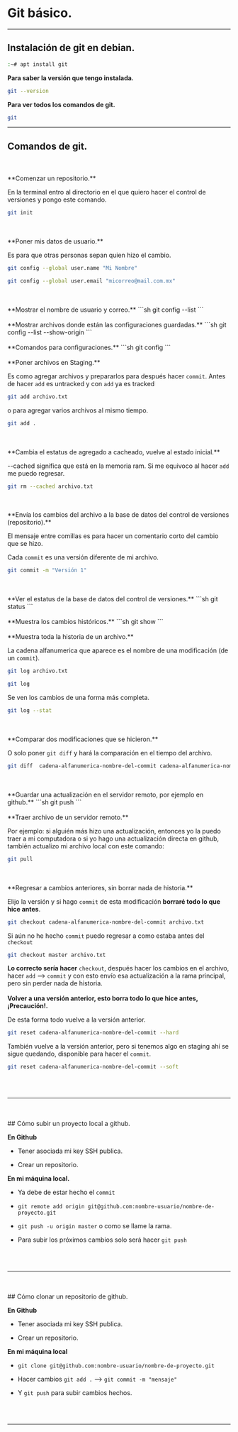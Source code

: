 # Git básico.

---

## Instalación de git en debian.
```sh
:~# apt install git
```

**Para saber la versión que tengo instalada.**
```sh
git --version
```

**Para ver todos los comandos de git.**
```sh
git
```

---

## Comandos de git. 
<br/>
<br/>
**Comenzar un repositorio.**  

En la terminal entro al directorio en el que quiero hacer el control de versiones y pongo este comando.
```sh
git init
```
<br/>
<br/>
**Poner mis datos de usuario.**

Es para que otras personas sepan quien hizo el cambio.
```sh
git config --global user.name "Mi Nombre"
```
```sh
git config --global user.email "micorreo@mail.com.mx"
```    
<br/>
<br/>
**Mostrar el nombre de usuario y correo.**
```sh
git config --list
```    
<br/>
<br/>
**Mostrar archivos donde están las configuraciones guardadas.**
```sh
git config --list --show-origin
```
<br/>
<br/>
**Comandos para configuraciones.**
```sh
git config
```
<br/>
<br/>
**Poner archivos en Staging.** 

Es como agregar archivos y prepararlos para después hacer `commit`.
Antes de hacer `add` es untracked y con `add` ya es tracked
```sh
git add archivo.txt
```
o para agregar varios archivos al mismo tiempo.
```sh
git add .
```
<br/>
<br/>
**Cambia el estatus de agregado a cacheado, vuelve al estado inicial.**

--cached significa que está en la memoria ram. Si me equivoco al hacer `add` me puedo regresar.
```sh
git rm --cached archivo.txt
```
<br/>
<br/>
**Envía los cambios del archivo a la base de datos del control de versiones (repositorio).**

El mensaje entre comillas es para hacer un comentario corto del cambio que se hizo.

Cada `commit` es una versión diferente de mi archivo.
```sh
git commit -m "Versión 1"
```
<br/>
<br/>
**Ver el estatus de la base de datos del control de versiones.**
```sh
git status
```
<br/>
<br/>
**Muestra los cambios históricos.**
```sh
git show
```
<br/>
<br/>
**Muestra toda la historia de un archivo.**

La cadena alfanumerica que aparece es el nombre de una modificación (de un `commit`).
```sh
git log archivo.txt
```
```sh
git log
```
Se ven los cambios de una forma más completa.
```sh
git log --stat
```
<br/>
<br/>
**Comparar dos modificaciones que se hicieron.**

O solo poner `git diff` y hará la comparación en el tiempo del archivo.
```sh
git diff  cadena-alfanumerica-nombre-del-commit cadena-alfanumerica-nombre-del-commit
```
<br/>
<br/>
**Guardar una actualización en el servidor remoto, por ejemplo en github.**
```sh
git push
```
<br/>
<br/>
**Traer archivo de un servidor remoto.**

Por ejemplo: si alguién más hizo una actualización, entonces yo la puedo traer a mi computadora 
o si yo hago una actualización directa en github, también actualizo mi archivo local con este comando:
```sh
git pull
```
<br/>
<br/>
**Regresar a cambios anteriores, sin borrar nada de historia.**

Elijo la versión y si hago `commit` de esta modificación **borraré todo lo que hice antes**.
```sh 
git checkout cadena-alfanumerica-nombre-del-commit archivo.txt
```
Si aún no he hecho `commit` puedo regresar a como estaba antes del `checkout`
```sh 
git checkout master archivo.txt
```
**Lo correcto sería hacer** `checkout`, después hacer los cambios en el archivo, hacer `add` --> `commit` y con esto envío esa actualización a la rama principal, pero sin perder nada de historia.
<br/>
<br/>
**Volver a una versión anterior, esto borra todo lo que hice antes, ¡Precaución!.**

De esta forma todo vuelve a la versión anterior.
```sh 
git reset cadena-alfanumerica-nombre-del-commit --hard
```
También vuelve a la versión anterior, pero si tenemos algo en staging ahí se sigue quedando, disponible para hacer el `commit`.
```sh 
git reset cadena-alfanumerica-nombre-del-commit --soft
```
<br/>
<br/>

--- 
<br/>
<br/>
##  Cómo subir un proyecto local a github.

**En Github**

- Tener asociada mi key SSH publica.

- Crear un repositorio.

**En mi máquina local.**

- Ya debe de estar hecho el `commit`

- `git remote add origin git@github.com:nombre-usuario/nombre-de-proyecto.git`

- `git push -u origin master` o como se llame la rama.

- Para subir los próximos cambios solo será hacer `git push`
<br/>
<br/>

---
<br/>
<br/>
## Cómo clonar un repositorio de github.

**En Github**

- Tener asociada mi key SSH publica.

- Crear un repositorio.

**En mi máquina local**

- `git clone git@github.com:nombre-usuario/nombre-de-proyecto.git`

- Hacer cambios `git add .` --> `git commit -m "mensaje"`

- Y `git push` para subir cambios hechos.
<br/>
<br/>

---

